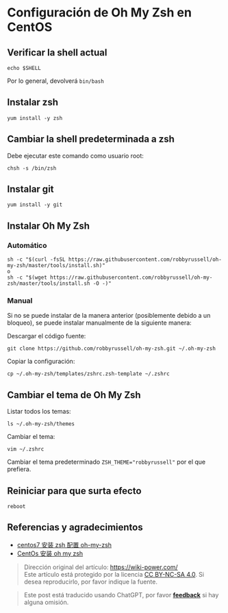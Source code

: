 # Configuración de Oh My Zsh en CentOS

## Verificar la shell actual

```Shell
echo $SHELL
```

Por lo general, devolverá `bin/bash`

## Instalar zsh

```shell
yum install -y zsh
```

## Cambiar la shell predeterminada a zsh

Debe ejecutar este comando como usuario root:

```shell
chsh -s /bin/zsh
```

## Instalar git

```shell
yum install -y git
```

## Instalar Oh My Zsh

### Automático

```shell
sh -c "$(curl -fsSL https://raw.githubusercontent.com/robbyrussell/oh-my-zsh/master/tools/install.sh)"
o
sh -c "$(wget https://raw.githubusercontent.com/robbyrussell/oh-my-zsh/master/tools/install.sh -O -)"
```

### Manual

Si no se puede instalar de la manera anterior (posiblemente debido a un bloqueo), se puede instalar manualmente de la siguiente manera:

Descargar el código fuente:

```shell
git clone https://github.com/robbyrussell/oh-my-zsh.git ~/.oh-my-zsh
```

Copiar la configuración:

```shell
cp ~/.oh-my-zsh/templates/zshrc.zsh-template ~/.zshrc
```

## Cambiar el tema de Oh My Zsh

Listar todos los temas:

```shell
ls ~/.oh-my-zsh/themes
```

Cambiar el tema:

```shell
vim ~/.zshrc
```

Cambiar el tema predeterminado `ZSH_THEME="robbyrussell"` por el que prefiera.

## Reiniciar para que surta efecto

```shell
reboot
```

## Referencias y agradecimientos

- [centos7 安装 zsh 配置 oh-my-zsh](https://www.jianshu.com/p/4ce7d511bc13)
- [CentOs 安装 oh my zsh](https://www.jianshu.com/p/556ff130fc65)

> Dirección original del artículo: <https://wiki-power.com/>  
> Este artículo está protegido por la licencia [CC BY-NC-SA 4.0](https://creativecommons.org/licenses/by/4.0/deed.zh). Si desea reproducirlo, por favor indique la fuente.

> Este post está traducido usando ChatGPT, por favor [**feedback**](https://github.com/linyuxuanlin/Wiki_MkDocs/issues/new) si hay alguna omisión.